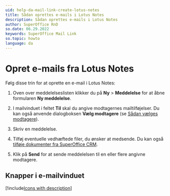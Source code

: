 ```yaml
---
uid: help-da-mail-link-create-lotus-notes
title: Sådan oprettes e-mails i Lotus Notes
description: Sådan oprettes e-mails i Lotus Notes
author: SuperOffice RnD
so.date: 06.29.2022
keywords: SuperOffice Mail Link
so.topic: howto
language: da
---
```


# Opret e-mails fra Lotus Notes

Følg disse trin for at oprette en e-mail i Lotus Notes:

1. Oven over meddelelseslisten klikker du på **Ny** &gt; **Meddelelse** for at åbne formularen **Ny meddelelse**.

2. I mailvinduet i feltet **Til** skal du angive modtagernes mailtilføjelser. Du kan også anvende dialogboksen **Vælg modtagere** (se [Sådan vælges modtagere][1]).

3. Skriv en meddelelse.

4. Tilføj eventuelle vedhæftede filer, du ønsker at medsende. Du kan også [tilføje dokumenter fra SuperOffice CRM][2].

5. Klik på **Send** for at sende meddelelsen til en eller flere angivne modtagere.

## Knapper i e-mailvinduet

[!include[Icons with description](includes/buttons-in-email-window.md)]

<!-- Referenced links -->
[1]: select-recipients.md
[2]: add-attachment.md

<!-- Referenced images -->

